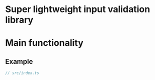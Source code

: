 # Super lightweight input validation library

# Main functionality
## Example
```typescript
// src/index.ts

```